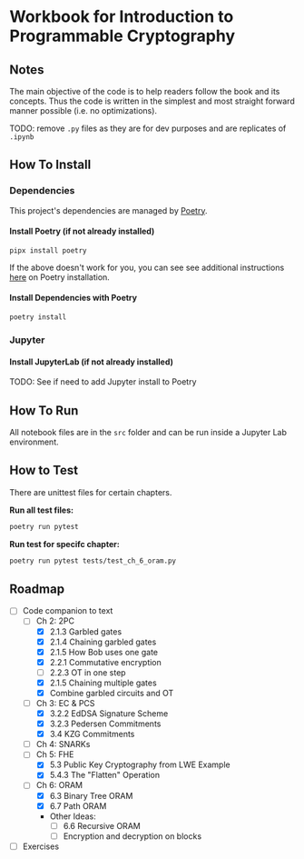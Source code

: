 # Workbook for Introduction to Programmable Cryptography

## Notes

The main objective of the code is to help readers follow the book and its concepts. Thus the code is written in the simplest and most straight forward manner possible (i.e. no optimizations).

TODO: remove `.py` files as they are for dev purposes and are replicates of `.ipynb`

## How To Install

### Dependencies

This project's dependencies are managed by [Poetry](https://python-poetry.org/).

#### Install Poetry (if not already installed)

```shell
pipx install poetry
```

If the above doesn't work for you, you can see see additional instructions [here](https://python-poetry.org/docs/#installation) on Poetry installation.

#### Install Dependencies with Poetry

```shell
poetry install
```

### Jupyter

#### Install JupyterLab (if not already installed)

TODO: See if need to add Jupyter install to Poetry

## How To Run

All notebook files are in the `src` folder and can be run inside a Jupyter Lab environment.

## How to Test

There are unittest files for certain chapters.

**Run all test files:**

```bash
poetry run pytest
```

**Run test for specifc chapter:**

```bash
poetry run pytest tests/test_ch_6_oram.py
```

## Roadmap

- [ ] Code companion to text
  - [ ] Ch 2: 2PC
    - [x] 2.1.3 Garbled gates
    - [x] 2.1.4 Chaining garbled gates
    - [x] 2.1.5 How Bob uses one gate
    - [x] 2.2.1 Commutative encryption
    - [ ] 2.2.3 OT in one step
    - [x] 2.1.5 Chaining multiple gates
    - [x] Combine garbled circuits and OT
  - [ ] Ch 3: EC & PCS
    - [x] 3.2.2 EdDSA Signature Scheme
    - [x] 3.2.3 Pedersen Commitments
    - [x] 3.4 KZG Commitments
  - [ ] Ch 4: SNARKs
  - [ ] Ch 5: FHE
    - [x] 5.3 Public Key Cryptography from LWE Example
    - [x] 5.4.3 The "Flatten" Operation
  - [ ] Ch 6: ORAM
    - [x] 6.3 Binary Tree ORAM
    - [x] 6.7 Path ORAM
    - Other Ideas:
      - [ ] 6.6 Recursive ORAM
      - [ ] Encryption and decryption on blocks
- [ ] Exercises
